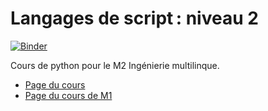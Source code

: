 Langages de script : niveau 2
=============================
[![Binder](https://mybinder.org/badge.svg)](https://mybinder.org/v2/gh/loicgrobol/python-im-2/master)

Cours de python pour le M2 Ingénierie multilinque.

- [Page du cours](https://loicgrobol.github.io/python-im-2)
- [Page du cours de M1](https://clement-plancq.github.io/python-im/m1-2018/)
